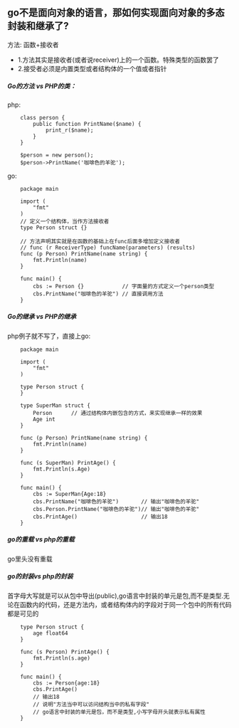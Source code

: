 ## go不是面向对象的语言，那如何实现面向对象的多态封装和继承了?
方法: 函数+接收者

* 1.方法其实是接收者(或者说receiver)上的一个函数。特殊类型的函数罢了
* 2.接受者必须是内置类型或者结构体的一个值或者指针

##### Go的方法 vs PHP的类：
php:
```
    class person {
        public function PrintName($name) {
            print_r($name);
        }
    }

    $person = new person();
    $person->PrintName('咖啡色的羊驼');
```
go:
```
    package main

    import (
        "fmt"
    )
    // 定义一个结构体，当作方法接收者
    type Person struct {}      

    // 方法声明其实就是在函数的基础上在func后面多增加定义接收者
    // func (r ReceiverType) funcName(parameters) (results)
    func (p Person) PrintName(name string) {
        fmt.Println(name)
    }

    func main() {
        cbs := Person {}            // 字面量的方式定义一个person类型
        cbs.PrintName("咖啡色的羊驼") // 直接调用方法
    }

```
##### Go的继承 vs PHP的继承
php例子就不写了，直接上go:
```
    package main

    import (
        "fmt"
    )

    type Person struct {
    }

    type SuperMan struct {
        Person      // 通过结构体内嵌包含的方式，来实现继承一样的效果
        Age int 
    }

    func (p Person) PrintName(name string) {
        fmt.Println(name)
    }

    func (s SuperMan) PrintAge() {
        fmt.Println(s.Age)
    }

    func main() {
        cbs := SuperMan{Age:18}
        cbs.PrintName("咖啡色的羊驼")       // 输出"咖啡色的羊驼"
        cbs.Person.PrintName("咖啡色的羊驼")// 输出"咖啡色的羊驼"
        cbs.PrintAge()                    // 输出18
    }

```

##### go的重载 vs php的重载
go里头没有重载

##### go的封装vs php的封装
首字母大写就是可以从包中导出(public),go语言中封装的单元是包,而不是类型.无论在函数内的代码，还是方法内，或者结构体内的字段对于同一个包中的所有代码都是可见的
```
    type Person struct {
        age float64
    }

    func (s Person) PrintAge() {
        fmt.Println(s.age)
    }

    func main() {
        cbs := Person{age:18}
        cbs.PrintAge()      
        // 输出18
        // 说明"方法当中可以访问结构当中的私有字段"
        // go语言中封装的单元是包，而不是类型,小写字母开头就表示私有属性
    }
```